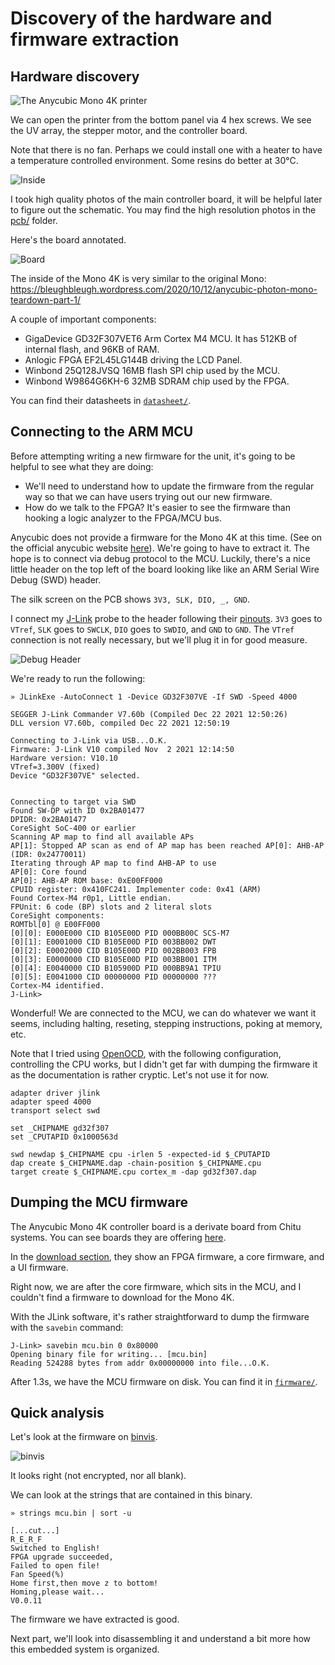 Discovery of the hardware and firmware extraction
==================================================

## Hardware discovery

![The Anycubic Mono 4K printer](printer_annotated.jpg)

We can open the printer from the bottom panel via 4 hex screws. We see the UV array,
the stepper motor, and the controller board.

Note that there is no fan. Perhaps we could install one with a heater to have a
temperature controlled environment. Some resins do better at 30°C.

![Inside](inside_printer.jpg)

I took high quality photos of the main controller board, it will be helpful
later to figure out the schematic. You may find the high resolution photos in
the [pcb/](../pcb) folder.

Here's the board annotated.

![Board](board.jpg)

The inside of the Mono 4K is very similar to the original Mono:
https://bleughbleugh.wordpress.com/2020/10/12/anycubic-photon-mono-teardown-part-1/

A couple of important components:
* GigaDevice GD32F307VET6 Arm Cortex M4 MCU. It has 512KB of internal flash, and 96KB of RAM.
* Anlogic FPGA EF2L45LG144B driving the LCD Panel.
* Winbond 25Q128JVSQ 16MB flash SPI chip used by the MCU.
* Winbond W9864G6KH-6 32MB SDRAM chip used by the FPGA.

You can find their datasheets in [`datasheet/`](../datasheet/).

## Connecting to the ARM MCU

Before attempting writing a new firmware for the unit, it's going to be helpful
to see what they are doing:
* We'll need to understand how to update the firmware from the regular way so
  that we can have users trying out our new firmware.
* How do we talk to the FPGA? It's easier to see the firmware than hooking a
  logic analyzer to the FPGA/MCU bus.

Anycubic does not provide a firmware for the Mono 4K at this time. (See on the
official anycubic website
[here](https://www.anycubic.com/blogs/news/all-you-need-to-know-about-photon-mono-4k)).
We're going to have to extract it. The hope is to connect via debug protocol to
the MCU. Luckily, there's a nice little header on the top left of the board
looking like like an ARM Serial Wire Debug (SWD) header.

The silk screen on the PCB shows `3V3, SLK, DIO, _, GND`.

I connect my [J-Link](https://www.segger.com/products/debug-probes/j-link/)
probe to the header following their
[pinouts](https://www.segger.com/products/debug-probes/j-link/technology/interface-description/#swd-connector-pinout).
`3V3` goes to `VTref`, `SLK` goes to `SWCLK`, `DIO` goes to `SWDIO`, and `GND`
to `GND`. The `VTref` connection is not really necessary, but we'll plug it in
for good measure.

![Debug Header](debug_header.jpg)

We're ready to run the following:

```
» JLinkExe -AutoConnect 1 -Device GD32F307VE -If SWD -Speed 4000

SEGGER J-Link Commander V7.60b (Compiled Dec 22 2021 12:50:26)
DLL version V7.60b, compiled Dec 22 2021 12:50:19

Connecting to J-Link via USB...O.K.
Firmware: J-Link V10 compiled Nov  2 2021 12:14:50
Hardware version: V10.10
VTref=3.300V (fixed)
Device "GD32F307VE" selected.


Connecting to target via SWD
Found SW-DP with ID 0x2BA01477
DPIDR: 0x2BA01477
CoreSight SoC-400 or earlier
Scanning AP map to find all available APs
AP[1]: Stopped AP scan as end of AP map has been reached AP[0]: AHB-AP (IDR: 0x24770011)
Iterating through AP map to find AHB-AP to use
AP[0]: Core found
AP[0]: AHB-AP ROM base: 0xE00FF000
CPUID register: 0x410FC241. Implementer code: 0x41 (ARM)
Found Cortex-M4 r0p1, Little endian.
FPUnit: 6 code (BP) slots and 2 literal slots
CoreSight components:
ROMTbl[0] @ E00FF000
[0][0]: E000E000 CID B105E00D PID 000BB00C SCS-M7
[0][1]: E0001000 CID B105E00D PID 003BB002 DWT
[0][2]: E0002000 CID B105E00D PID 002BB003 FPB
[0][3]: E0000000 CID B105E00D PID 003BB001 ITM
[0][4]: E0040000 CID B105900D PID 000BB9A1 TPIU
[0][5]: E0041000 CID 00000000 PID 00000000 ???
Cortex-M4 identified.
J-Link>
```
Wonderful! We are connected to the MCU, we can do whatever we want it seems,
including halting, reseting, stepping instructions, poking at memory, etc.

Note that I tried using [OpenOCD](https://openocd.org/), with the following
configuration, controlling the CPU works, but I didn't get far with dumping the
firmware it as the documentation is rather cryptic. Let's not use it for now.

```
adapter driver jlink
adapter speed 4000
transport select swd

set _CHIPNAME gd32f307
set _CPUTAPID 0x1000563d

swd newdap $_CHIPNAME cpu -irlen 5 -expected-id $_CPUTAPID
dap create $_CHIPNAME.dap -chain-position $_CHIPNAME.cpu
target create $_CHIPNAME.cpu cortex_m -dap gd32f307.dap
```

## Dumping the MCU firmware

The Anycubic Mono 4K controller board is a derivate board from Chitu systems.
You can see boards they are offering [here](https://shop.chitusystems.com/product-category/).

In the [download section](https://shop.chitusystems.com/download/), they show an
FPGA firmware, a core firmware, and a UI firmware.

Right now, we are after the core firmware, which sits in the MCU, and I couldn't
find a firmware to download for the Mono 4K.

With the JLink software, it's rather straightforward to dump the firmware with
the `savebin` command:

```
J-Link> savebin mcu.bin 0 0x80000
Opening binary file for writing... [mcu.bin]
Reading 524288 bytes from addr 0x00000000 into file...O.K.
```

After 1.3s, we have the MCU firmware on disk. You can find it in [`firmware/`](../firmware/).

## Quick analysis

Let's look at the firmware on [binvis](https://binvis.io/).

![binvis](binvis.png)

It looks right (not encrypted, nor all blank).

We can look at the strings that are contained in this binary.

```
» strings mcu.bin | sort -u

[...cut...]
R_E_R_F
Switched to English!
FPGA upgrade succeeded,
Failed to open file!
Fan Speed(%)
Home first,then move z to bottom!
Homing,please wait...
V0.0.11
```

The firmware we have extracted is good.

Next part, we'll look into disassembling it and understand a bit more how this
embedded system is organized.
